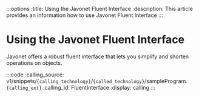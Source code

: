 :::options
:title: Using the Javonet Fluent Interface
:description: This article provides an information how to use Javonet Fluent Interface
:::

# Using the Javonet Fluent Interface

Javonet offers a robust fluent interface that lets you simplify and shorten operations on objects.

:::code 
:calling_source: v1/snippets/`{calling_technology}`/`{called_technology}`/sampleProgram.`{calling_ext}`
:calling_id: FluentInterface
:display: calling
:::